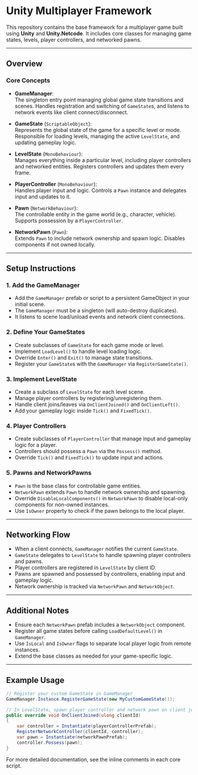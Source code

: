 # Unity Multiplayer Framework

This repository contains the base framework for a multiplayer game built using **Unity** and **Unity.Netcode**. It includes core classes for managing game states, levels, player controllers, and networked pawns.

---

## Overview

### Core Concepts

- **GameManager**:  
  The singleton entry point managing global game state transitions and scenes. Handles registration and switching of `GameState`s, and listens to network events like client connect/disconnect.

- **GameState** (`ScriptableObject`):  
  Represents the global state of the game for a specific level or mode. Responsible for loading levels, managing the active `LevelState`, and updating gameplay logic.

- **LevelState** (`MonoBehaviour`):  
  Manages everything inside a particular level, including player controllers and networked entities. Registers controllers and updates them every frame.

- **PlayerController** (`MonoBehaviour`):  
  Handles player input and logic. Controls a `Pawn` instance and delegates input and updates to it.

- **Pawn** (`NetworkBehaviour`):  
  The controllable entity in the game world (e.g., character, vehicle). Supports possession by a `PlayerController`.

- **NetworkPawn** (`Pawn`):  
  Extends `Pawn` to include network ownership and spawn logic. Disables components if not owned locally.

---

## Setup Instructions

### 1. Add the GameManager

- Add the `GameManager` prefab or script to a persistent GameObject in your initial scene.
- The `GameManager` must be a singleton (will auto-destroy duplicates).
- It listens to scene load/unload events and network client connections.

### 2. Define Your GameStates

- Create subclasses of `GameState` for each game mode or level.
- Implement `LoadLevel()` to handle level loading logic.
- Override `Enter()` and `Exit()` to manage state transitions.
- Register your `GameState`s with the `GameManager` via `RegisterGameState()`.

### 3. Implement LevelState

- Create a subclass of `LevelState` for each level scene.
- Manage player controllers by registering/unregistering them.
- Handle client joins/leaves via `OnClientJoined()` and `OnClientLeft()`.
- Add your gameplay logic inside `Tick()` and `FixedTick()`.

### 4. Player Controllers

- Create subclasses of `PlayerController` that manage input and gameplay logic for a player.
- Controllers should possess a `Pawn` via the `Possess()` method.
- Override `Tick()` and `FixedTick()` to update input and actions.

### 5. Pawns and NetworkPawns

- `Pawn` is the base class for controllable game entities.
- `NetworkPawn` extends `Pawn` to handle network ownership and spawning.
- Override `DisableLocalComponents()` in `NetworkPawn` to disable local-only components for non-owned instances.
- Use `IsOwner` property to check if the pawn belongs to the local player.

---

## Networking Flow

- When a client connects, `GameManager` notifies the current `GameState`.
- `GameState` delegates to `LevelState` to handle spawning player controllers and pawns.
- Player controllers are registered in `LevelState` by client ID.
- Pawns are spawned and possessed by controllers, enabling input and gameplay logic.
- Network ownership is tracked via `NetworkPawn` and `NetworkObject`.

---

## Additional Notes

- Ensure each `NetworkPawn` prefab includes a `NetworkObject` component.
- Register all game states before calling `LoadDefaultLevel()` in `GameManager`.
- Use `IsLocal` and `IsOwner` flags to separate local player logic from remote instances.
- Extend the base classes as needed for your game-specific logic.

---

## Example Usage

```csharp
// Register your custom GameState in GameManager
GameManager.Instance.RegisterGameState(new MyCustomGameState());

// In LevelState, spawn player controller and network pawn on client join
public override void OnClientJoined(ulong clientId)
{
    var controller = Instantiate(playerControllerPrefab);
    RegisterNetworkController(clientId, controller);
    var pawn = Instantiate(networkPawnPrefab);
    controller.Possess(pawn);
}
```

For more detailed documentation, see the inline comments in each core script.







